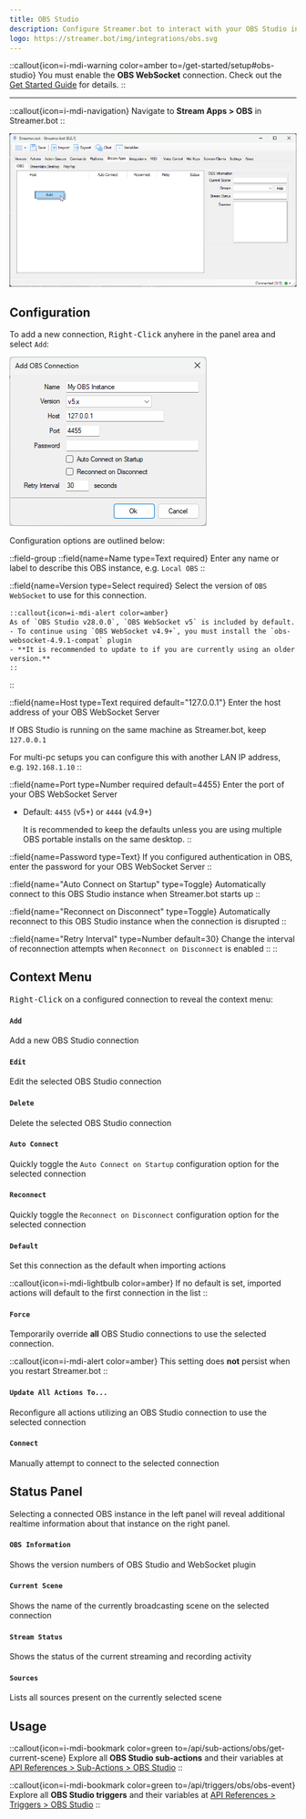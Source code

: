```yaml
---
title: OBS Studio
description: Configure Streamer.bot to interact with your OBS Studio instances
logo: https://streamer.bot/img/integrations/obs.svg
---
```


::callout{icon=i-mdi-warning color=amber to=/get-started/setup#obs-studio}
You must enable the **OBS WebSocket** connection. Check out the [Get Started Guide](/get-started/setup#obs-studio) for details.
::

---

::callout{icon=i-mdi-navigation}
Navigate to **Stream Apps > OBS** in Streamer.bot
::

![OBS Studio Configuration](assets/obs-studio.png)

## Configuration
To add a new connection, <kbd>Right-Click</kbd> anyhere in the panel area and select `Add`:

![OBS Studio Add Connection](assets/obs-studio-add-connection.png)

Configuration options are outlined below:

::field-group
  ::field{name=Name type=Text required}
  Enter any name or label to describe this OBS instance, e.g. `Local OBS`
  ::

  ::field{name=Version type=Select required}
    Select the version of `OBS WebSocket` to use for this connection.

    ::callout{icon=i-mdi-alert color=amber}
    As of `OBS Studio v28.0.0`, `OBS WebSocket v5` is included by default.
    - To continue using `OBS WebSocket v4.9+`, you must install the `obs-websocket-4.9.1-compat` plugin
    - **It is recommended to update to if you are currently using an older version.**
    ::
  ::

  ::field{name=Host type=Text required default="127.0.0.1"}
  Enter the host address of your OBS WebSocket Server

  If OBS Studio is running on the same machine as Streamer.bot, keep `127.0.0.1`

  For multi-pc setups you can configure this with another LAN IP address, e.g. `192.168.1.10`
  ::

  ::field{name=Port type=Number required default=4455}
  Enter the port of your OBS WebSocket Server
  - Default: `4455` (v5+) or `4444` (v4.9+)

    It is recommended to keep the defaults unless you are using multiple OBS portable installs on the same desktop.
  ::

  ::field{name=Password type=Text}
  If you configured authentication in OBS, enter the password for your OBS WebSocket Server
  ::

  ::field{name="Auto Connect on Startup" type=Toggle}
  Automatically connect to this OBS Studio instance when Streamer.bot starts up
  ::

  ::field{name="Reconnect on Disconnect" type=Toggle}
  Automatically reconnect to this OBS Studio instance when the connection is disrupted
  ::

  ::field{name="Retry Interval" type=Number default=30}
  Change the interval of reconnection attempts when `Reconnect on Disconnect` is enabled
  ::
::

## Context Menu
<kbd>Right-Click</kbd> on a configured connection to reveal the context menu:

#### `Add`
Add a new OBS Studio connection

#### `Edit`
Edit the selected OBS Studio connection

#### `Delete`
Delete the selected OBS Studio connection

#### `Auto Connect`
Quickly toggle the `Auto Connect on Startup` configuration option for the selected connection

#### `Reconnect`
Quickly toggle the `Reconnect on Disconnect` configuration option for the selected connection

#### `Default`
Set this connection as the default when importing actions

::callout{icon=i-mdi-lightbulb color=amber}
If no default is set, imported actions will default to the first connection in the list
::

#### `Force`
Temporarily override **all** OBS Studio connections to use the selected connection.

::callout{icon=i-mdi-alert color=amber}
This setting does **not** persist when you restart Streamer.bot
::

#### `Update All Actions To...`
Reconfigure all actions utilizing an OBS Studio connection to use the selected connection

#### `Connect`
Manually attempt to connect to the selected connection

## Status Panel
Selecting a connected OBS instance in the left panel will reveal additional realtime information about that instance on the right panel.

#### `OBS Information`
Shows the version numbers of OBS Studio and WebSocket plugin

#### `Current Scene`
Shows the name of the currently broadcasting scene on the selected connection

#### `Stream Status`
Shows the status of the current streaming and recording activity

#### `Sources`
Lists all sources present on the currently selected scene

## Usage
::callout{icon=i-mdi-bookmark color=green to=/api/sub-actions/obs/get-current-scene}
Explore all **OBS Studio sub-actions** and their variables at [API References > Sub-Actions > OBS Studio](/api/sub-actions/obs/get-current-scene)
::

::callout{icon=i-mdi-bookmark color=green to=/api/triggers/obs/obs-event}
Explore all **OBS Studio triggers** and their variables at [API References > Triggers > OBS Studio](/api/triggers/obs/obs-event)
::